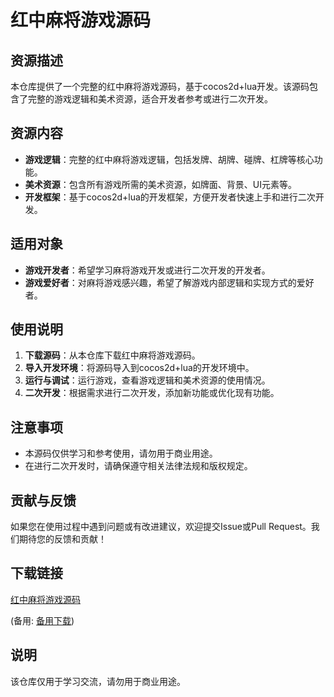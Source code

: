 # 红中麻将游戏源码

## 资源描述

本仓库提供了一个完整的红中麻将游戏源码，基于cocos2d+lua开发。该源码包含了完整的游戏逻辑和美术资源，适合开发者参考或进行二次开发。

## 资源内容

- **游戏逻辑**：完整的红中麻将游戏逻辑，包括发牌、胡牌、碰牌、杠牌等核心功能。
- **美术资源**：包含所有游戏所需的美术资源，如牌面、背景、UI元素等。
- **开发框架**：基于cocos2d+lua的开发框架，方便开发者快速上手和进行二次开发。

## 适用对象

- **游戏开发者**：希望学习麻将游戏开发或进行二次开发的开发者。
- **游戏爱好者**：对麻将游戏感兴趣，希望了解游戏内部逻辑和实现方式的爱好者。

## 使用说明

1. **下载源码**：从本仓库下载红中麻将游戏源码。
2. **导入开发环境**：将源码导入到cocos2d+lua的开发环境中。
3. **运行与调试**：运行游戏，查看游戏逻辑和美术资源的使用情况。
4. **二次开发**：根据需求进行二次开发，添加新功能或优化现有功能。

## 注意事项

- 本源码仅供学习和参考使用，请勿用于商业用途。
- 在进行二次开发时，请确保遵守相关法律法规和版权规定。

## 贡献与反馈

如果您在使用过程中遇到问题或有改进建议，欢迎提交Issue或Pull Request。我们期待您的反馈和贡献！

## 下载链接
[红中麻将游戏源码](https://pan.quark.cn/s/2e845015feb4) 

(备用: [备用下载](https://pan.baidu.com/s/1cdoKLw2_DljOCKbv4nmPtw?pwd=1234))

## 说明

该仓库仅用于学习交流，请勿用于商业用途。
